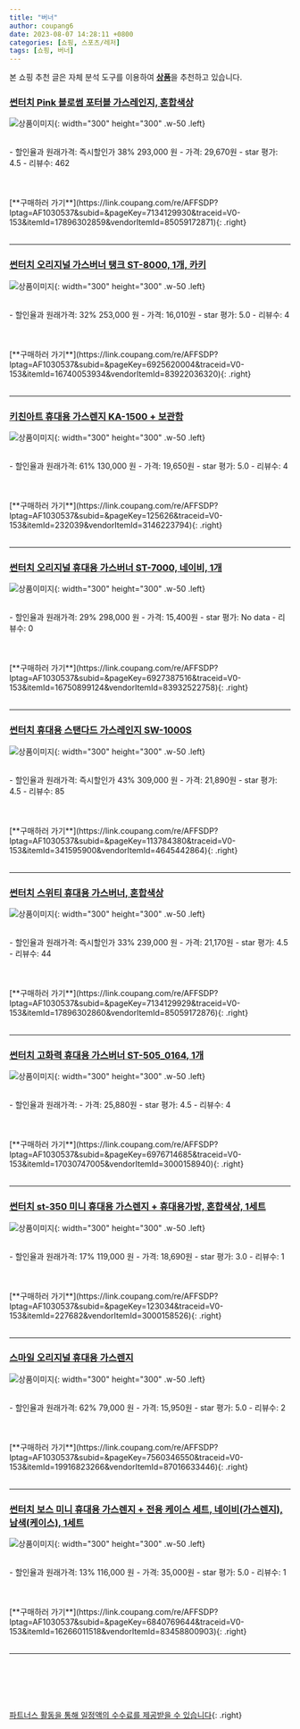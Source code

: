 ```yaml
---
title: "버너"
author: coupang6
date: 2023-08-07 14:28:11 +0800
categories: [쇼핑, 스포츠/레저]
tags: [쇼핑, 버너]
---
```


본 쇼핑 추천 글은 자체 분석 도구를 이용하여 [**상품**](https://link.coupang.com/a/bao1ui)을 추천하고 있습니다.

### [썬터치 Pink 블로썸 포터블 가스레인지, 혼합색상](https://link.coupang.com/re/AFFSDP?lptag=AF1030537&subid=&pageKey=7134129930&traceid=V0-153&itemId=17896302859&vendorItemId=85059172871)

![상품이미지](https://thumbnail7.coupangcdn.com/thumbnails/remote/230x230ex/image/retail/images/2023/02/13/17/5/282fc368-076d-4030-9c14-d8b9adc007f7.jpg){: width="300" height="300" .w-50 .left}


<br>
- 할인율과 원래가격: 즉시할인가 38%  293,000   원
- 가격: 29,670원
- star 평가: 4.5
- 리뷰수: 462
<br>
<br>
<br>
<br>
[**구매하러 가기**](https://link.coupang.com/re/AFFSDP?lptag=AF1030537&subid=&pageKey=7134129930&traceid=V0-153&itemId=17896302859&vendorItemId=85059172871){: .right}
<br>
<br>

---

### [썬터치 오리지널 가스버너 탱크 ST-8000, 1개, 카키](https://link.coupang.com/re/AFFSDP?lptag=AF1030537&subid=&pageKey=6925620004&traceid=V0-153&itemId=16740053934&vendorItemId=83922036320)

![상품이미지](https://thumbnail10.coupangcdn.com/thumbnails/remote/230x230ex/image/retail/images/2022/11/16/17/3/fa90a40f-a909-4de0-829f-1a50375b3adc.jpg){: width="300" height="300" .w-50 .left}


<br>
- 할인율과 원래가격: 32%  253,000   원
- 가격: 16,010원
- star 평가: 5.0
- 리뷰수: 4
<br>
<br>
<br>
<br>
[**구매하러 가기**](https://link.coupang.com/re/AFFSDP?lptag=AF1030537&subid=&pageKey=6925620004&traceid=V0-153&itemId=16740053934&vendorItemId=83922036320){: .right}
<br>
<br>

---

### [키친아트 휴대용 가스렌지 KA-1500 + 보관함](https://link.coupang.com/re/AFFSDP?lptag=AF1030537&subid=&pageKey=125626&traceid=V0-153&itemId=232039&vendorItemId=3146223794)

![상품이미지](https://thumbnail9.coupangcdn.com/thumbnails/remote/230x230ex/image/retail/images/2976058042997526-661efd5c-b987-4157-9bd3-1b0748cd52e3.jpg){: width="300" height="300" .w-50 .left}


<br>
- 할인율과 원래가격: 61%  130,000   원
- 가격: 19,650원
- star 평가: 5.0
- 리뷰수: 4
<br>
<br>
<br>
<br>
[**구매하러 가기**](https://link.coupang.com/re/AFFSDP?lptag=AF1030537&subid=&pageKey=125626&traceid=V0-153&itemId=232039&vendorItemId=3146223794){: .right}
<br>
<br>

---

### [썬터치 오리지널 휴대용 가스버너 ST-7000, 네이비, 1개](https://link.coupang.com/re/AFFSDP?lptag=AF1030537&subid=&pageKey=6927387516&traceid=V0-153&itemId=16750899124&vendorItemId=83932522758)

![상품이미지](https://thumbnail10.coupangcdn.com/thumbnails/remote/230x230ex/image/retail/images/2022/11/17/10/5/5dbe2915-577c-40f8-9837-f4d9daa692a4.jpg){: width="300" height="300" .w-50 .left}


<br>
- 할인율과 원래가격: 29%  298,000   원
- 가격: 15,400원
- star 평가: No data
- 리뷰수: 0
<br>
<br>
<br>
<br>
[**구매하러 가기**](https://link.coupang.com/re/AFFSDP?lptag=AF1030537&subid=&pageKey=6927387516&traceid=V0-153&itemId=16750899124&vendorItemId=83932522758){: .right}
<br>
<br>

---

### [썬터치 휴대용 스탠다드 가스레인지 SW-1000S](https://link.coupang.com/re/AFFSDP?lptag=AF1030537&subid=&pageKey=113784380&traceid=V0-153&itemId=341595900&vendorItemId=4645442864)

![상품이미지](https://thumbnail7.coupangcdn.com/thumbnails/remote/230x230ex/image/vendor_inventory/1e76/802fdafe65ba10485894720827add42e71d555c1da3b5fdbd27369b0b031.jpg){: width="300" height="300" .w-50 .left}


<br>
- 할인율과 원래가격: 즉시할인가 43%  309,000   원
- 가격: 21,890원
- star 평가: 4.5
- 리뷰수: 85
<br>
<br>
<br>
<br>
[**구매하러 가기**](https://link.coupang.com/re/AFFSDP?lptag=AF1030537&subid=&pageKey=113784380&traceid=V0-153&itemId=341595900&vendorItemId=4645442864){: .right}
<br>
<br>

---

### [썬터치 스위티 휴대용 가스버너, 혼합색상](https://link.coupang.com/re/AFFSDP?lptag=AF1030537&subid=&pageKey=7134129929&traceid=V0-153&itemId=17896302860&vendorItemId=85059172876)

![상품이미지](https://thumbnail10.coupangcdn.com/thumbnails/remote/230x230ex/image/rs_quotation_api/hdppezgn/67b675f7a3204febb3df8a4a4aba3e5f.jpg){: width="300" height="300" .w-50 .left}


<br>
- 할인율과 원래가격: 즉시할인가 33%  239,000   원
- 가격: 21,170원
- star 평가: 4.5
- 리뷰수: 44
<br>
<br>
<br>
<br>
[**구매하러 가기**](https://link.coupang.com/re/AFFSDP?lptag=AF1030537&subid=&pageKey=7134129929&traceid=V0-153&itemId=17896302860&vendorItemId=85059172876){: .right}
<br>
<br>

---

### [썬터치 고화력 휴대용 가스버너 ST-505_0164, 1개](https://link.coupang.com/re/AFFSDP?lptag=AF1030537&subid=&pageKey=6976714685&traceid=V0-153&itemId=17030747005&vendorItemId=3000158940)

![상품이미지](https://thumbnail10.coupangcdn.com/thumbnails/remote/230x230ex/image/retail/images/5045610783048240-fb404615-c357-4838-8b0a-e1773babe7bb.jpg){: width="300" height="300" .w-50 .left}


<br>
- 할인율과 원래가격: 
- 가격: 25,880원
- star 평가: 4.5
- 리뷰수: 4
<br>
<br>
<br>
<br>
[**구매하러 가기**](https://link.coupang.com/re/AFFSDP?lptag=AF1030537&subid=&pageKey=6976714685&traceid=V0-153&itemId=17030747005&vendorItemId=3000158940){: .right}
<br>
<br>

---

### [썬터치 st-350 미니 휴대용 가스렌지 + 휴대용가방, 혼합색상, 1세트](https://link.coupang.com/re/AFFSDP?lptag=AF1030537&subid=&pageKey=123034&traceid=V0-153&itemId=227682&vendorItemId=3000158526)

![상품이미지](https://thumbnail8.coupangcdn.com/thumbnails/remote/230x230ex/image/retail/images/8403784974138723-10121e0b-ad5b-4d48-ab34-1e429cd79df5.jpg){: width="300" height="300" .w-50 .left}


<br>
- 할인율과 원래가격: 17%  119,000   원
- 가격: 18,690원
- star 평가: 3.0
- 리뷰수: 1
<br>
<br>
<br>
<br>
[**구매하러 가기**](https://link.coupang.com/re/AFFSDP?lptag=AF1030537&subid=&pageKey=123034&traceid=V0-153&itemId=227682&vendorItemId=3000158526){: .right}
<br>
<br>

---

### [스마일 오리지널 휴대용 가스렌지](https://link.coupang.com/re/AFFSDP?lptag=AF1030537&subid=&pageKey=7560346550&traceid=V0-153&itemId=19916823266&vendorItemId=87016633446)

![상품이미지](https://thumbnail6.coupangcdn.com/thumbnails/remote/230x230ex/image/vendor_inventory/898d/d60abcd4d7b5405951ae604ac99f914b20e7c1d878b6f44af92841d34b0c.jpg){: width="300" height="300" .w-50 .left}


<br>
- 할인율과 원래가격: 62%  79,000   원
- 가격: 15,950원
- star 평가: 5.0
- 리뷰수: 2
<br>
<br>
<br>
<br>
[**구매하러 가기**](https://link.coupang.com/re/AFFSDP?lptag=AF1030537&subid=&pageKey=7560346550&traceid=V0-153&itemId=19916823266&vendorItemId=87016633446){: .right}
<br>
<br>

---

### [썬터치 보스 미니 휴대용 가스렌지 + 전용 케이스 세트, 네이비(가스렌지), 남색(케이스), 1세트](https://link.coupang.com/re/AFFSDP?lptag=AF1030537&subid=&pageKey=6840769644&traceid=V0-153&itemId=16266011518&vendorItemId=83458800903)

![상품이미지](https://thumbnail9.coupangcdn.com/thumbnails/remote/230x230ex/image/retail/images/4363213241388699-8bccd92c-ca03-41a2-9df3-e353192ced95.jpg){: width="300" height="300" .w-50 .left}


<br>
- 할인율과 원래가격: 13%  116,000   원
- 가격: 35,000원
- star 평가: 5.0
- 리뷰수: 1
<br>
<br>
<br>
<br>
[**구매하러 가기**](https://link.coupang.com/re/AFFSDP?lptag=AF1030537&subid=&pageKey=6840769644&traceid=V0-153&itemId=16266011518&vendorItemId=83458800903){: .right}
<br>
<br>

---
<br><br><br><br><br> [파트너스 활동을 통해 일정액의 수수료를 제공받을 수 있습니다](https://link.coupang.com/a/bao1ui){: .right}